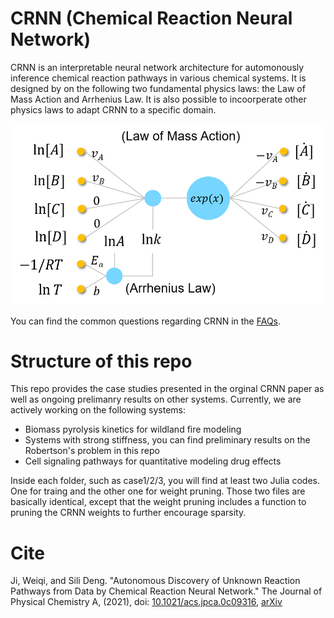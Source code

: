 # CRNN (Chemical Reaction Neural Network)

CRNN is an interpretable neural network architecture for automonously inference chemical reaction pathways in various chemical systems. It is designed by on the following two fundamental physics laws: the Law of Mass Action and Arrhenius Law. It is also possible to incoorperate other physics laws to adapt CRNN to a specific domain.

<p align="center">
<img src="./assets/CRNN_TOC.png" width="500">
</p>

You can find the common questions regarding CRNN in the [FAQs](https://github.com/DENG-MIT/CRNN/wiki/FAQs).

# Structure of this repo

This repo provides the case studies presented in the orginal CRNN paper as well as ongoing prelimanry results on other systems. Currently, we are actively working on the following systems:

* Biomass pyrolysis kinetics for wildland fire modeling
* Systems with strong stiffness, you can find preliminary results on the Robertson's problem in this repo
* Cell signaling pathways for quantitative modeling drug effects

Inside each folder, such as case1/2/3, you will find at least two Julia codes. One for traing and the other one for weight pruning. Those two files are basically identical, except that the weight pruning includes a function to pruning the CRNN weights to further encourage sparsity.

# Cite
Ji, Weiqi, and Sili Deng. "Autonomous Discovery of Unknown Reaction Pathways from Data by Chemical Reaction Neural Network." The Journal of Physical Chemistry A, (2021), doi: [10.1021/acs.jpca.0c09316](https://pubs.acs.org/doi/full/10.1021/acs.jpca.0c09316), [arXiv](https://arxiv.org/abs/2002.09062)
